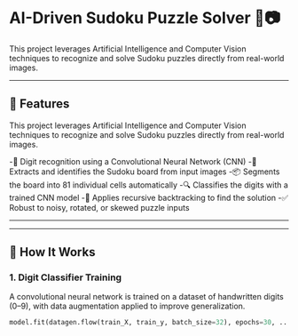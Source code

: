 # AI-Driven Sudoku Puzzle Solver 🧠📷
This project leverages Artificial Intelligence and Computer Vision techniques to recognize and solve Sudoku puzzles directly from real-world images.

---

## 📌 Features
This project leverages Artificial Intelligence and Computer Vision techniques to recognize and solve Sudoku puzzles directly from real-world images.

-🧠 Digit recognition using a Convolutional Neural Network (CNN)
-🧾 Extracts and identifies the Sudoku board from input images
-📦 Segments the board into 81 individual cells automatically
-🔍 Classifies the digits with a trained CNN model
-🧩 Applies recursive backtracking to find the solution
-✅ Robust to noisy, rotated, or skewed puzzle inputs

---


---

## 🚀 How It Works

### 1. Digit Classifier Training
A convolutional neural network is trained on a dataset of handwritten digits (0–9), with data augmentation applied to improve generalization.

```python
model.fit(datagen.flow(train_X, train_y, batch_size=32), epochs=30, ...)




